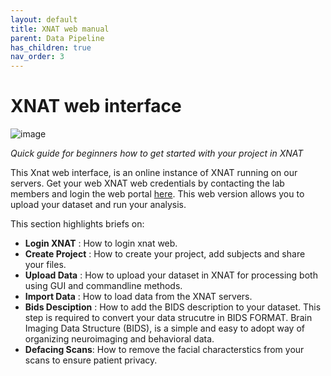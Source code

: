 ```yaml
---
layout: default
title: XNAT web manual
parent: Data Pipeline
has_children: true
nav_order: 3
---
```


# XNAT web interface


![image](https://user-images.githubusercontent.com/40626584/200375125-744e7633-ecd2-41eb-b602-e5a25528e872.png)

_Quick guide for beginners how to get started with your project in XNAT_

This Xnat web interface, is an online instance of XNAT running on our servers. Get your web XNAT web credentials by contacting the lab members and login the web portal [here](https://xnat.tumnic.mgruber.eu/). This web version allows you to upload your dataset and run your analysis. 

This section highlights briefs on:
- **Login XNAT** : How to login xnat web.
- **Create Project** : How to create your project, add subjects and share your files.
- **Upload Data** : How to upload your dataset in XNAT for processing both using GUI and commandline methods.
- **Import Data** : How to load data from the XNAT servers.
- **Bids Desciption** : How to add the BIDS description to your dataset. This step is required to convert your data strucutre in BIDS FORMAT. Brain Imaging Data Structure (BIDS), is a simple and easy to adopt way of organizing neuroimaging and behavioral data.
- **Defacing Scans**: How to remove the facial characterstics from your scans to ensure patient privacy.



